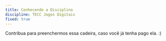 ```yaml
---
title: Conhecendo a Disciplina
discipline: TECC Jogos Digitais
fixed: true
---
```


Contribua para preenchermos essa cadeira, caso você já tenha pago ela. :)